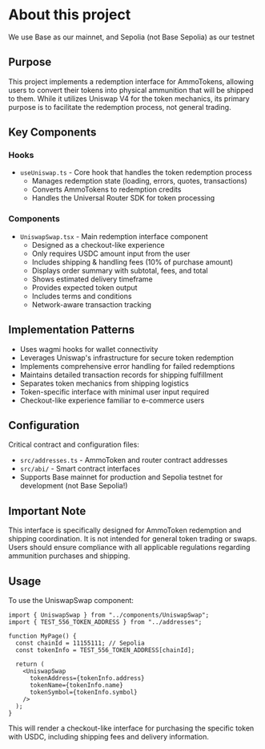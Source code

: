 # About this project

We use Base as our mainnet, and Sepolia (not Base Sepolia) as our testnet

## Purpose

This project implements a redemption interface for AmmoTokens, allowing users to convert their tokens into physical ammunition that will be shipped to them. While it utilizes Uniswap V4 for the token mechanics, its primary purpose is to facilitate the redemption process, not general trading.

## Key Components

### Hooks

- `useUniswap.ts` - Core hook that handles the token redemption process
  - Manages redemption state (loading, errors, quotes, transactions)
  - Converts AmmoTokens to redemption credits
  - Handles the Universal Router SDK for token processing

### Components

- `UniswapSwap.tsx` - Main redemption interface component
  - Designed as a checkout-like experience
  - Only requires USDC amount input from the user
  - Includes shipping & handling fees (10% of purchase amount)
  - Displays order summary with subtotal, fees, and total
  - Shows estimated delivery timeframe
  - Provides expected token output
  - Includes terms and conditions
  - Network-aware transaction tracking

## Implementation Patterns

- Uses wagmi hooks for wallet connectivity
- Leverages Uniswap's infrastructure for secure token redemption
- Implements comprehensive error handling for failed redemptions
- Maintains detailed transaction records for shipping fulfillment
- Separates token mechanics from shipping logistics
- Token-specific interface with minimal user input required
- Checkout-like experience familiar to e-commerce users

## Configuration

Critical contract and configuration files:

- `src/addresses.ts` - AmmoToken and router contract addresses
- `src/abi/` - Smart contract interfaces
- Supports Base mainnet for production and Sepolia testnet for development (not Base Sepolia!)

## Important Note

This interface is specifically designed for AmmoToken redemption and shipping coordination. It is not intended for general token trading or swaps. Users should ensure compliance with all applicable regulations regarding ammunition purchases and shipping.

## Usage

To use the UniswapSwap component:

```tsx
import { UniswapSwap } from "../components/UniswapSwap";
import { TEST_556_TOKEN_ADDRESS } from "../addresses";

function MyPage() {
  const chainId = 11155111; // Sepolia
  const tokenInfo = TEST_556_TOKEN_ADDRESS[chainId];

  return (
    <UniswapSwap
      tokenAddress={tokenInfo.address}
      tokenName={tokenInfo.name}
      tokenSymbol={tokenInfo.symbol}
    />
  );
}
```

This will render a checkout-like interface for purchasing the specific token with USDC, including shipping fees and delivery information.
